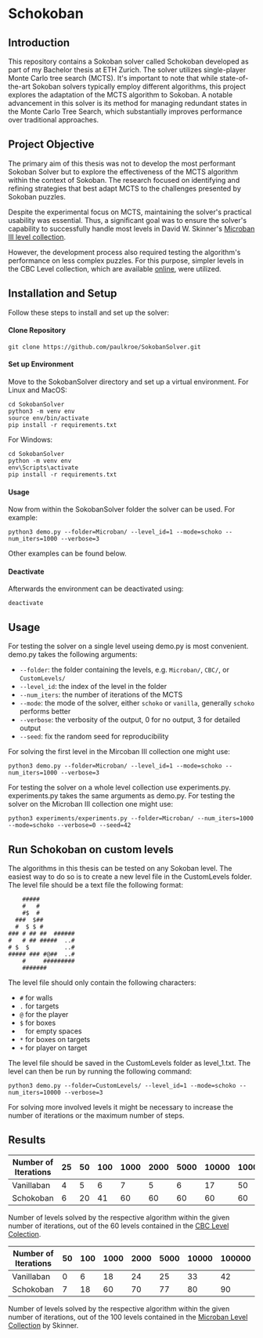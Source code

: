 # Schokoban

## Introduction

This repository contains a Sokoban solver called Schokoban developed as part of my Bachelor thesis at ETH Zurich. The solver utilizes single-player Monte Carlo tree search (MCTS). It's important to note that while state-of-the-art Sokoban solvers typically employ different algorithms, this project explores the adaptation of the MCTS algorithm to Sokoban. A notable advancement in this solver is its method for managing redundant states in the Monte Carlo Tree Search, which substantially improves performance over traditional approaches.

## Project Objective

The primary aim of this thesis was not to develop the most performant Sokoban Solver but to explore the effectiveness of the MCTS algorithm within the context of Sokoban. The research focused on identifying and refining strategies that best adapt MCTS to the challenges presented by Sokoban puzzles.

Despite the experimental focus on MCTS, maintaining the solver's practical usability was essential. Thus, a significant goal was to ensure the solver's capability to successfully handle most levels in David W. Skinner's [Microban III level collection](http://www.abelmartin.com/rj/sokobanJS/Skinner/David%20W.%20Skinner%20-%20Sokoban.htm).

However, the development process also required testing the algorithm's performance on less complex puzzles. For this purpose, simpler levels in the CBC Level collection, which are available [online](https://www.cbc.ca/kids/games/play/sokoban), were utilized.
## Installation and Setup
Follow these steps to install and set up the solver:
#### Clone Repository 
```
git clone https://github.com/paulkroe/SokobanSolver.git
```
#### Set up Environment
Move to the SokobanSolver directory and set up a virtual environment.
For Linux and MacOS:
```
cd SokobanSolver
python3 -m venv env
source env/bin/activate
pip install -r requirements.txt
```
For Windows:
```
cd SokobanSolver
python -m venv env
env\Scripts\activate
pip install -r requirements.txt
```
#### Usage
Now from within the SokobanSolver folder the solver can be used. For example:
```
python3 demo.py --folder=Microban/ --level_id=1 --mode=schoko --num_iters=1000 --verbose=3
```
Other examples can be found below.

#### Deactivate
Afterwards the environment can be deactivated using:
```
deactivate
```
## Usage
For testing the solver on a single level useing demo.py is most convenient. 
demo.py takes the following arguments:
- `--folder`: the folder containing the levels, e.g. `Microban/`, `CBC/`, or `CustomLevels/`
- `--level_id`: the index of the level in the folder
- `--num_iters`: the number of iterations of the MCTS
- `--mode`: the mode of the solver, either `schoko` or `vanilla`, generally `schoko` performs better
- `--verbose`: the verbosity of the output, 0 for no output, 3 for detailed output
- `--seed`: fix the random seed for reproducibility

For solving the first level in the Mircoban III collection one might use:
```
python3 demo.py --folder=Microban/ --level_id=1 --mode=schoko --num_iters=1000 --verbose=3
```
For testing the solver on a whole level collection use experiments.py.
experiments.py takes the same arguments as demo.py.
For testing the solver on the Microban III collection one might use:
```
python3 experiments/experiments.py --folder=Microban/ --num_iters=1000 --mode=schoko --verbose=0 --seed=42
```
## Run Schokoban on custom levels
The algorithms in this thesis can be tested on any Sokoban level. The easiest way to do so is to create a new level file in the CustomLevels folder. The level file should be a text file the following format:
```
    #####
    #   #
    #$  #
  ###  $##
  #  $ $ #
### # ## ##  ######
#   # ## #####  ..#
# $  $          ..#
##### ### #@##  ..#
    #     #########
    #######
```
The level file should only contain the following characters:
- `#` for walls
- `.` for targets
- `@` for the player
- `$` for boxes
- ` ` for empty spaces
- `*` for boxes on targets
- `+` for player on target

The level file should be saved in the CustomLevels folder as level_1.txt. The level can then be run by running the following command:
```
python3 demo.py --folder=CustomLevels/ --level_id=1 --mode=schoko --num_iters=10000 --verbose=3
```
For solving more involved levels it might be necessary to increase the number of iterations or the maximum number of steps.

## Results

| Number of Iterations | 25 | 50 | 100 | 1000 | 2000 | 5000 | 10000 | 100000 |
|----------------------|----|----|-----|------|------|------|-------|--------|
| Vanillaban           | 4  | 5  | 6   | 7    | 5    | 6    | 17    | 50     |
| Schokoban            | 6  | 20 | 41  | 60   | 60   | 60   | 60    | 60     |

Number of levels solved by the respective algorithm within the given number
of iterations, out of the 60 levels contained in the [CBC Level Colection](https://www.cbc.ca/kids/games/play/sokoban).

| Number of Iterations | 50 | 100 | 1000 | 2000 | 5000 | 10000 | 100000 |
|----------------------|----|-----|------|------|------|-------|--------|
| Vanillaban           | 0  | 6   | 18   | 24   | 25   | 33    | 42     |
| Schokoban            | 7  | 18  | 60   | 70   | 77   | 80    | 90     |

Number of levels solved by the respective algorithm within the given number
of iterations, out of the 100 levels contained in the [Microban Level Collection](http://www.abelmartin.com/rj/sokobanJS/Skinner/David%20W.%20Skinner%20-%20Sokoban.htm) by Skinner.